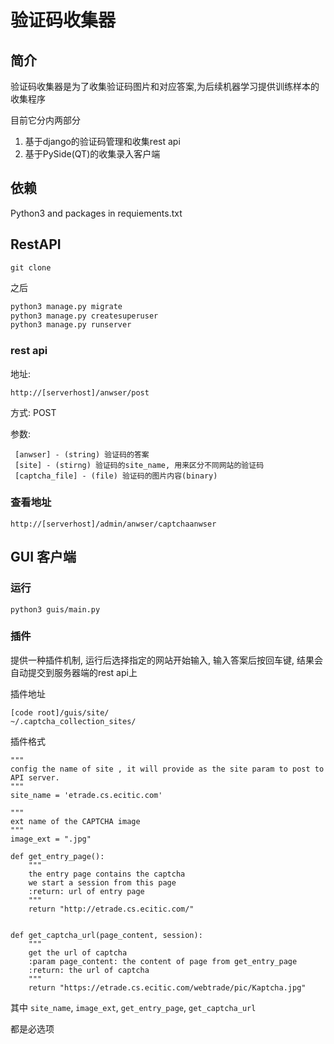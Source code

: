 验证码收集器
===============

简介
-----
验证码收集器是为了收集验证码图片和对应答案,为后续机器学习提供训练样本的收集程序

目前它分内两部分

1. 基于django的验证码管理和收集rest api
1. 基于PySide(QT)的收集录入客户端

依赖
-----
Python3 and packages in requiements.txt

RestAPI
---------

```git clone```

之后
```python
python3 manage.py migrate
python3 manage.py createsuperuser
python3 manage.py runserver
```

### rest api

地址:

```
http://[serverhost]/anwser/post
```

方式:
POST

参数:

```
 [anwser] - (string) 验证码的答案
 [site] - (stirng) 验证码的site_name, 用来区分不同网站的验证码
 [captcha_file] - (file) 验证码的图片内容(binary)
```

### 查看地址

```
http://[serverhost]/admin/anwser/captchaanwser
```

GUI 客户端
---------

### 运行

```
python3 guis/main.py
```

### 插件

提供一种插件机制, 运行后选择指定的网站开始输入, 输入答案后按回车键, 结果会自动提交到服务器端的rest api上

插件地址

```
[code root]/guis/site/
~/.captcha_collection_sites/
```

插件格式

```
"""
config the name of site , it will provide as the site param to post to API server.
"""
site_name = 'etrade.cs.ecitic.com'

"""
ext name of the CAPTCHA image
"""
image_ext = ".jpg"

def get_entry_page():
    """
    the entry page contains the captcha
    we start a session from this page
    :return: url of entry page
    """
    return "http://etrade.cs.ecitic.com/"


def get_captcha_url(page_content, session):
    """
    get the url of captcha
    :param page_content: the content of page from get_entry_page
    :return: the url of captcha
    """
    return "https://etrade.cs.ecitic.com/webtrade/pic/Kaptcha.jpg"
```

其中 ```site_name```, ```image_ext```, ```get_entry_page```, ```get_captcha_url```

都是必选项